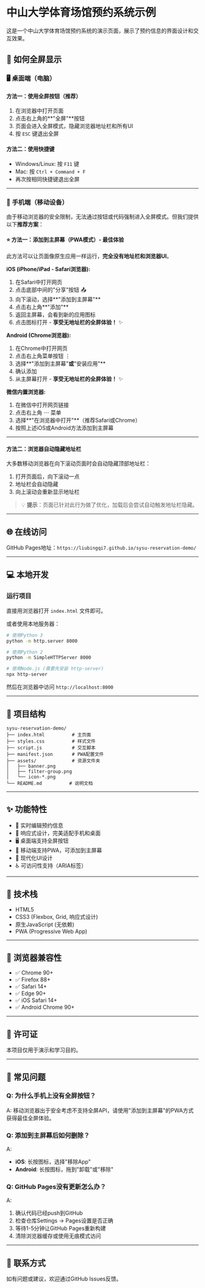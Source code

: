 # 中山大学体育场馆预约系统示例

这是一个中山大学体育场馆预约系统的演示页面，展示了预约信息的界面设计和交互效果。

## 📱 如何全屏显示

### 🖥️ **桌面端（电脑）**

#### 方法一：使用全屏按钮（推荐）
1. 在浏览器中打开页面
2. 点击右上角的**"全屏"**按钮
3. 页面会进入全屏模式，隐藏浏览器地址栏和所有UI
4. 按 `ESC` 键退出全屏

#### 方法二：使用快捷键
- Windows/Linux: 按 `F11` 键
- Mac: 按 `Ctrl + Command + F`
- 再次按相同快捷键退出全屏

---

### 📱 **手机端（移动设备）**

由于移动浏览器的安全限制，无法通过按钮或代码强制进入全屏模式。但我们提供以下**推荐方案**：

#### ⭐ 方法一：添加到主屏幕（PWA模式）- **最佳体验**

此方法可以让页面像原生应用一样运行，**完全没有地址栏和浏览器UI**。

**iOS (iPhone/iPad - Safari浏览器):**
1. 在Safari中打开网页
2. 点击底部中间的"分享"按钮 📤
3. 向下滚动，选择**"添加到主屏幕"**
4. 点击右上角**"添加"**
5. 返回主屏幕，会看到新的应用图标
6. 点击图标打开 - **享受无地址栏的全屏体验！** ✨

**Android (Chrome浏览器):**
1. 在Chrome中打开网页
2. 点击右上角菜单按钮 ⋮
3. 选择**"添加到主屏幕"**或**"安装应用"**
4. 确认添加
5. 从主屏幕打开 - **享受无地址栏的全屏体验！** ✨

**微信内置浏览器:**
1. 在微信中打开网页链接
2. 点击右上角 ⋯ 菜单
3. 选择**"在浏览器中打开"**（推荐Safari或Chrome）
4. 按照上述iOS或Android方法添加到主屏幕

---

#### 方法二：浏览器自动隐藏地址栏

大多数移动浏览器在向下滚动页面时会自动隐藏顶部地址栏：

1. 打开页面后，向下滚动一点
2. 地址栏会自动隐藏
3. 向上滚动会重新显示地址栏

> 💡 **提示**：页面已针对此行为做了优化，加载后会尝试自动触发地址栏隐藏。

---

## 🌐 在线访问

GitHub Pages地址：`https://liubingqi7.github.io/sysu-reservation-demo/`

---

## 💻 本地开发

### 运行项目

直接用浏览器打开 `index.html` 文件即可。

或者使用本地服务器：

```bash
# 使用Python 3
python -m http.server 8000

# 使用Python 2
python -m SimpleHTTPServer 8000

# 使用Node.js (需要先安装 http-server)
npx http-server
```

然后在浏览器中访问 `http://localhost:8000`

---

## 📁 项目结构

```
sysu-reservation-demo/
├── index.html          # 主页面
├── styles.css          # 样式文件
├── script.js           # 交互脚本
├── manifest.json       # PWA配置文件
├── assets/             # 资源文件夹
│   ├── banner.png
│   ├── filter-group.png
│   └── icon-*.png
└── README.md          # 说明文档
```

---

## ✨ 功能特性

- 📝 实时编辑预约信息
- 📱 响应式设计，完美适配手机和桌面
- 🖥️ 桌面端支持全屏按钮
- 📲 移动端支持PWA，可添加到主屏幕
- 🎨 现代化UI设计
- ♿ 可访问性支持（ARIA标签）

---

## 🔧 技术栈

- HTML5
- CSS3 (Flexbox, Grid, 响应式设计)
- 原生JavaScript (无依赖)
- PWA (Progressive Web App)

---

## 📝 浏览器兼容性

- ✅ Chrome 90+
- ✅ Firefox 88+
- ✅ Safari 14+
- ✅ Edge 90+
- ✅ iOS Safari 14+
- ✅ Android Chrome 90+

---

## 📄 许可证

本项目仅用于演示和学习目的。

---

## 🙋 常见问题

### Q: 为什么手机上没有全屏按钮？
A: 移动浏览器出于安全考虑不支持全屏API，请使用"添加到主屏幕"的PWA方式获得最佳全屏体验。

### Q: 添加到主屏幕后如何删除？
A: 
- **iOS**: 长按图标，选择"移除App"
- **Android**: 长按图标，拖到"卸载"或"移除"

### Q: GitHub Pages没有更新怎么办？
A: 
1. 确认代码已经push到GitHub
2. 检查仓库Settings → Pages设置是否正确
3. 等待1-5分钟让GitHub Pages重新构建
4. 清除浏览器缓存或使用无痕模式访问

---

## 📮 联系方式

如有问题或建议，欢迎通过GitHub Issues反馈。

